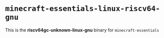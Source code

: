 # `minecraft-essentials-linux-riscv64-gnu`

This is the **riscv64gc-unknown-linux-gnu** binary for `minecraft-essentials`
